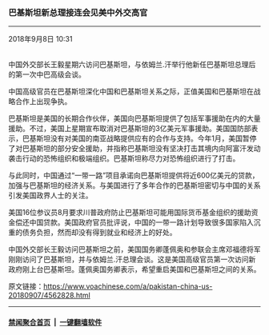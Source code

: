 ### 巴基斯坦新总理接连会见美中外交高官
------------------------

<div class="published">
 <span class="date" title="中国时间">
  <time datetime="2018-09-08T10:31:13+08:00">
   2018年9月8日 10:31
  </time>
 </span>
</div>
<br/>
<div class="wsw">
 <p>
  中国外交部长王毅星期六访问巴基斯坦，与依姆兰.汗举行他新任巴基斯坦总理后的第一次中巴高级会谈。
 </p>
 <p>
  中国高级官员在巴基斯坦深化中国和巴基斯坦关系之际，正值美国和巴基斯坦在战略合作上出现争执。
 </p>
 <p>
  巴基斯坦是美国的长期合作伙伴，美国向巴基斯坦提供了包括军事援助在内的大量援助。不过，美国上星期宣布取消对巴基斯坦的3亿美元军事援助。美国国防部表示，巴基斯坦没有对美国的南亚战略提供应有的合作与支持。今年1月，美国暂停了对巴基斯坦的部分安全援助，并指称巴基斯坦没有坚决打击其境内向阿富汗发动袭击行动的恐怖组织和极端组织。巴基斯坦称尽力对恐怖组织进行了打击。
 </p>
 <p>
  与此同时，中国通过“一带一路”项目承诺向巴基斯坦提供将近600亿美元的贷款，加强与巴基斯坦的经济关系。与美国进行了多年合作的巴基斯坦密切与中国的关系引发美国政界人士的关注。
 </p>
 <p>
  美国16位参议员8月要求川普政府防止巴基斯坦可能用国际货币基金组织的援助资金偿还中国贷款。美国政府官员批评说，中国的一带一路计划导致很多国家陷入沉重的债务负担，然而却没有得到就业和经济上的好处。
 </p>
 <p>
  中国外交部长王毅访问巴基斯坦之前，美国国务卿蓬佩奥和参联会主席邓福德将军刚刚访问了巴基斯坦，并与依姆兰.汗总理会谈。这是美国高级官员第一次访问新政府刚上台巴基斯坦。蓬佩奥国务卿表示，希望重启美国和巴基斯坦之间的关系。
 </p>
</div>

原文链接：https://www.voachinese.com/a/pakistan-china-us-20180907/4562828.html


------------------------
#### [禁闻聚合首页](https://github.com/gfw-breaker/banned-news/blob/master/README.md) &nbsp;|&nbsp;  [一键翻墙软件](https://github.com/gfw-breaker/nogfw/blob/master/README.md)